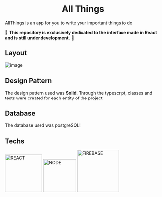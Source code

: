 <h1 align="center">
  All Things
</h1>

AllThings is an app for you to write your important things to do

🚨 **This repository is exclusively dedicated to the interface made in React and is still under development.** 🚨 

## Layout

![image](https://user-images.githubusercontent.com/77704994/168491875-743d6677-2068-45e0-8108-719b16bbfa07.png)

## Design Pattern

The design pattern used was **Solid**. Through the typescript, classes and tests were created for each entity of the project

## Database 

The database used was postgreSQL!

## Techs

<div>
    <img alt="REACT" width="120" src="https://img.shields.io/badge/react-61DAFB?style=for-the-badge&logo=react&logoColor=black"/>
    <img alt="NODE" width="105" src="https://img.shields.io/badge/node-000?style=for-the-badge&logo=node.js&logoColor=white"/>
    <img alt="FIREBASE" width="135" src="https://img.shields.io/badge/prisma-FFCA28?style=for-the-badge&logo=prisma&logoColor=black"/>
 </div>

